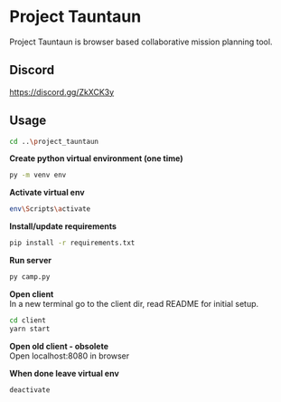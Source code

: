 # Project Tauntaun

Project Tauntaun is browser based collaborative mission planning tool.

## Discord
https://discord.gg/ZkXCK3y

## Usage

```bash
cd ..\project_tauntaun
```
**Create python virtual environment (one time)**
```bash
py -m venv env
```
**Activate virtual env**
```bash
env\Scripts\activate
```
**Install/update requirements**
```bash
pip install -r requirements.txt
```
**Run server**
```bash
py camp.py
```
**Open client**  
In a new terminal go to the client dir, read README for initial setup.
```bash
cd client
yarn start
```

**Open old client - obsolete**  
Open localhost:8080 in browser  

**When done leave virtual env**
```bash
deactivate
```
